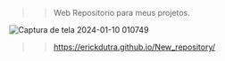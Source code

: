 >> Web Repositorio para meus projetos. 



![Captura de tela 2024-01-10 010749](https://github.com/ErickDutra/New_repository/assets/107477302/37e719d3-0880-4815-82ae-dbcfbf8f3f82)


>> https://erickdutra.github.io/New_repository/

